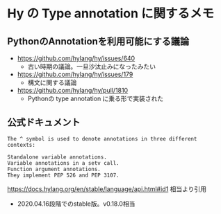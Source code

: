 # Hy の Type annotation に関するメモ

## PythonのAnnotationを利用可能にする議論

- https://github.com/hylang/hy/issues/640
  - 古い時期の議論。一旦沙汰止みになったみたい
- https://github.com/hylang/hy/issues/179
  - 構文に関する議論
- https://github.com/hylang/hy/pull/1810
  - Pythonの type annotation に乗る形で実装された
  
## 公式ドキュメント

```text
The ^ symbol is used to denote annotations in three different contexts:

Standalone variable annotations.
Variable annotations in a setv call.
Function argument annotations.
They implement PEP 526 and PEP 3107.
```

https://docs.hylang.org/en/stable/language/api.html#id1 相当より引用

- 2020.04.16段階でのstable版。v0.18.0相当
